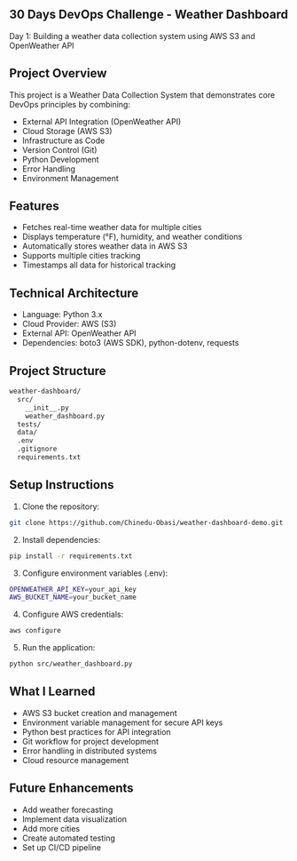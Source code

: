 ## 30 Days DevOps Challenge - Weather Dashboard
Day 1: Building a weather data collection system using AWS S3 and OpenWeather API


## Project Overview
This project is a Weather Data Collection System that demonstrates core DevOps principles by combining:

- External API Integration (OpenWeather API)
- Cloud Storage (AWS S3)
- Infrastructure as Code
- Version Control (Git)
- Python Development
- Error Handling
- Environment Management

## Features
- Fetches real-time weather data for multiple cities
- Displays temperature (°F), humidity, and weather conditions
- Automatically stores weather data in AWS S3
- Supports multiple cities tracking
- Timestamps all data for historical tracking

## Technical Architecture
- Language: Python 3.x
- Cloud Provider: AWS (S3)
- External API: OpenWeather API
- Dependencies: boto3 (AWS SDK), python-dotenv, requests

## Project Structure
```bash
weather-dashboard/
  src/
    __init__.py
    weather_dashboard.py
  tests/
  data/
  .env
  .gitignore
  requirements.txt
```

## Setup Instructions
1. Clone the repository:
```bash
git clone https://github.com/Chinedu-Obasi/weather-dashboard-demo.git
```
2. Install dependencies:
```bash
pip install -r requirements.txt
```
3. Configure environment variables (.env):
```bash
OPENWEATHER_API_KEY=your_api_key
AWS_BUCKET_NAME=your_bucket_name
```
4. Configure AWS credentials:
```bash
aws configure
```
5. Run the application:
```bash
python src/weather_dashboard.py
```
## What I Learned
- AWS S3 bucket creation and management
- Environment variable management for secure API keys
- Python best practices for API integration
- Git workflow for project development
- Error handling in distributed systems
- Cloud resource management

## Future Enhancements
- Add weather forecasting
- Implement data visualization
- Add more cities
- Create automated testing
- Set up CI/CD pipeline
